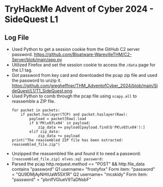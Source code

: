 # TryHackMe Advent of Cyber 2024 - SideQuest L1

## Log File

- Used Python to get a session cookie from the GitHub C2 server password.
    https://github.com/Bloatware-WarevilleTHM/C2-Server/blob/main/app.py
- Utilized Firefox and set the session cookie to access the `/data` page for the L1 tag.    
- Got password from key card and downloaded the pcap zip file and used the password to unzip it.
    https://github.com/gregheffner/THM_AdventofCyber_2024/blob/main/SideQuest/L1/T1_SideQuest.png
- Used Python to comb through the pcap file using `scapy.all` to reassemble a ZIP file.
    ```
    for packet in packets:
        if packet.haslayer(TCP) and packet.haslayer(Raw):
            payload = packet[Raw].load
            if b'PK\x03\x04' in payload:
                zip_data += payload[payload.find(b'PK\x03\x04'):]
            elif zip_data:
                zip_data += payload
    print("The reassembled ZIP file has been extracted: reassembled_file.zip")
    ```
- Unzipped the reassembled file and found it to need a password:
    ```[reassembled_file.zip] elves.sql password:```
- Parsed the pcap http.request.method == "POST" && http.file_data contains "password"
  Q1 username= "frostyfox" Form item: "password" = "QU9DMjAyNHtUaW55X1R"
  Q2 username= "mcskidy" Form item: "password" = "pbnlfVGlueV9TaDNsbF"

  

